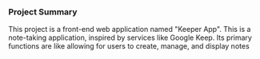 ### Project Summary

This project is a front-end web application named "Keeper App". This is a note-taking application, inspired by services like Google Keep. Its primary functions are like allowing for users to create, manage, and display notes
